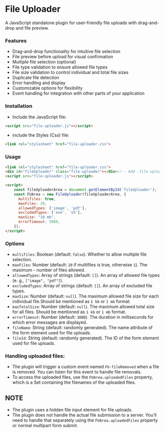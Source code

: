 # File Uploader
A JavaScript standalone plugin for user-friendly file uploads with drag-and-drop and file preview.

### Features
- Drag-and-drop functionality for intuitive file selection
- File preview before upload for visual confirmation
- Multiple file selection (optional)
- File type validation to ensure allowed file types
- File size validation to control individual and total file sizes
- Duplicate file detection
- Error handling and display
- Customizable options for flexibility
- Event handling for integration with other parts of your application

### Installation
- Include the JavaScript file:
```html
<script src="file-uploader.js"></script>
```
- include the Styles (Css) file:
```html
<link rel="stylesheet" href="file-uploader.css">
```

### Usage

```html
<link rel="stylesheet" href="file-uploader.css">
<div id="fileUploader" class="file-uploader"></div><!-- Add .file-uploader for styles -->
<script src="file-uploader.js"></script>

<script>
    const fileUploaderArea = document.getElementById('fileUploader');
    const FUArea = new FileUploader(fileUploaderArea, {
      multifiles: true,
      maxFiles: 20,
      allowedTypes: ['image', 'pdf'],
      excludedTypes: ['exe', 'sh'],
      maxSize: "10 mb",
      errorTimeout: 5000,
    });
</script>
```

### Options
- `multifiles`: Boolean (default: `false`). Whether to allow multiple file selection.
- `maxFiles`: Number (default: `20` if multifiles is true, otherwise `1`). The maximum - number of files allowed.
- `allowedTypes`: Array of strings (default: `[]`). An array of allowed file types (e. g., `["image", "pdf"]`).
- `excludedTypes`: Array of strings (default: `[]`). An array of excluded file types.
- `maxSize`: Number (default: `null`). The maximum allowed file size for each individual file.Should be mentioned as `1 kb` or `1 mb` format.
- `maxTotalSize`: Number (default: `null`). The maximum allowed total size for all files. Should be mentioned as `1 kb` or `1 mb` format.
- `errorTimeout`: Number (default: `3000`). The duration in milliseconds for which error messages are displayed.
- `fileName`: String (default: randomly generated). The name attribute of the form element used for file uploads.
- `fileId`: String (default: randomly generated). The ID of the form element used for file uploads.


### Handling uploaded files:

- The plugin will trigger a custom event named `FU-fileRemoved` when a file is removed. You can listen for this event to handle file removals.
- To access the uploaded files, use the `FUArea.uploadedFiles` property, which is a Set containing the filenames of the uploaded files.

## NOTE
- The plugin uses a hidden file input element for file uploads.
- The plugin does not handle the actual file submission to a server. You'll need to handle that separately using the `FUArea.uploadedFiles` property or normal multipart form submit.